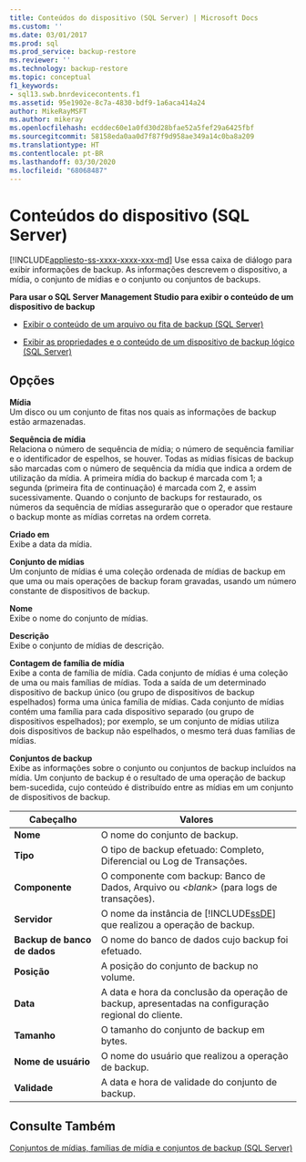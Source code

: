 ```yaml
---
title: Conteúdos do dispositivo (SQL Server) | Microsoft Docs
ms.custom: ''
ms.date: 03/01/2017
ms.prod: sql
ms.prod_service: backup-restore
ms.reviewer: ''
ms.technology: backup-restore
ms.topic: conceptual
f1_keywords:
- sql13.swb.bnrdevicecontents.f1
ms.assetid: 95e1902e-8c7a-4830-bdf9-1a6aca414a24
author: MikeRayMSFT
ms.author: mikeray
ms.openlocfilehash: ecddec60e1a0fd30d28bfae52a5fef29a6425fbf
ms.sourcegitcommit: 58158eda0aa0d7f87f9d958ae349a14c0ba8a209
ms.translationtype: HT
ms.contentlocale: pt-BR
ms.lasthandoff: 03/30/2020
ms.locfileid: "68068487"
---
```

# <a name="device-contents-sql-server"></a>Conteúdos do dispositivo (SQL Server)
[!INCLUDE[appliesto-ss-xxxx-xxxx-xxx-md](../../includes/appliesto-ss-xxxx-xxxx-xxx-md.md)]
  Use essa caixa de diálogo para exibir informações de backup. As informações descrevem o dispositivo, a mídia, o conjunto de mídias e o conjunto ou conjuntos de backups.  
  
 **Para usar o SQL Server Management Studio para exibir o conteúdo de um dispositivo de backup**  
  
-   [Exibir o conteúdo de um arquivo ou fita de backup &#40;SQL Server&#41;](../../relational-databases/backup-restore/view-the-contents-of-a-backup-tape-or-file-sql-server.md)  
  
-   [Exibir as propriedades e o conteúdo de um dispositivo de backup lógico &#40;SQL Server&#41;](../../relational-databases/backup-restore/view-the-properties-and-contents-of-a-logical-backup-device-sql-server.md)  
  
## <a name="options"></a>Opções  
 **Mídia**  
 Um disco ou um conjunto de fitas nos quais as informações de backup estão armazenadas.  
  
 **Sequência de mídia**  
 Relaciona o número de sequência de mídia; o número de sequência familiar e o identificador de espelhos, se houver. Todas as mídias físicas de backup são marcadas com o número de sequência da mídia que indica a ordem de utilização da mídia. A primeira mídia do backup é marcada com 1; a segunda (primeira fita de continuação) é marcada com 2, e assim sucessivamente. Quando o conjunto de backups for restaurado, os números da sequência de mídias assegurarão que o operador que restaure o backup monte as mídias corretas na ordem correta.  
  
 **Criado em**  
 Exibe a data da mídia.  
  
 **Conjunto de mídias**  
 Um conjunto de mídias é uma coleção ordenada de mídias de backup em que uma ou mais operações de backup foram gravadas, usando um número constante de dispositivos de backup.  
  
 **Nome**  
 Exibe o nome do conjunto de mídias.  
  
 **Descrição**  
 Exibe o conjunto de mídias de descrição.  
  
 **Contagem de família de mídia**  
 Exibe a conta de família de mídia. Cada conjunto de mídias é uma coleção de uma ou mais famílias de mídias. Toda a saída de um determinado dispositivo de backup único (ou grupo de dispositivos de backup espelhados) forma uma única família de mídias. Cada conjunto de mídias contém uma família para cada dispositivo separado (ou grupo de dispositivos espelhados); por exemplo, se um conjunto de mídias utiliza dois dispositivos de backup não espelhados, o mesmo terá duas famílias de mídias.  
  
 **Conjuntos de backup**  
 Exibe as informações sobre o conjunto ou conjuntos de backup incluídos na mídia. Um conjunto de backup é o resultado de uma operação de backup bem-sucedida, cujo conteúdo é distribuído entre as mídias em um conjunto de dispositivos de backup.  
  
|Cabeçalho|Valores|  
|------------|------------|  
|**Nome**|O nome do conjunto de backup.|  
|**Tipo**|O tipo de backup efetuado: Completo, Diferencial ou Log de Transações.|  
|**Componente**|O componente com backup: Banco de Dados, Arquivo ou *\<blank>* (para logs de transações).|  
|**Servidor**|O nome da instância de [!INCLUDE[ssDE](../../includes/ssde-md.md)] que realizou a operação de backup.|  
|**Backup de banco de dados**|O nome do banco de dados cujo backup foi efetuado.|  
|**Posição**|A posição do conjunto de backup no volume.|  
|**Data**|A data e hora da conclusão da operação de backup, apresentadas na configuração regional do cliente.|  
|**Tamanho**|O tamanho do conjunto de backup em bytes.|  
|**Nome de usuário**|O nome do usuário que realizou a operação de backup.|  
|**Validade**|A data e hora de validade do conjunto de backup.|  
  
## <a name="see-also"></a>Consulte Também  
 [Conjuntos de mídias, famílias de mídia e conjuntos de backup &#40;SQL Server&#41;](../../relational-databases/backup-restore/media-sets-media-families-and-backup-sets-sql-server.md)  
  
  
